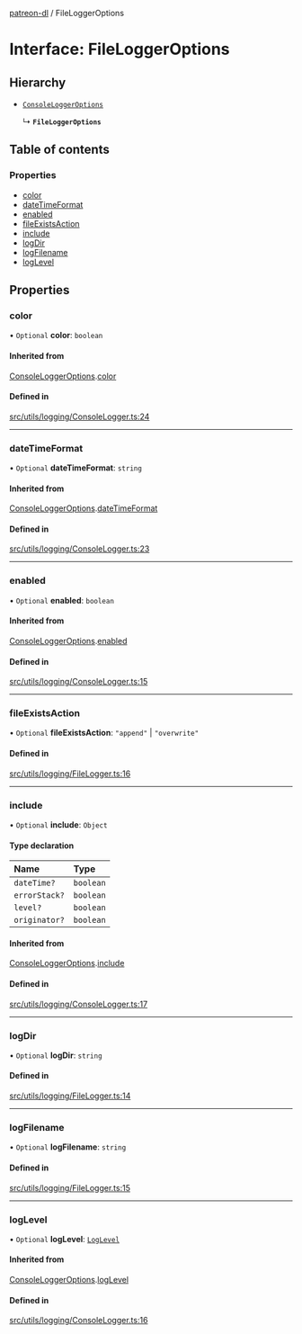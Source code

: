 [patreon-dl](../README.md) / FileLoggerOptions

# Interface: FileLoggerOptions

## Hierarchy

- [`ConsoleLoggerOptions`](ConsoleLoggerOptions.md)

  ↳ **`FileLoggerOptions`**

## Table of contents

### Properties

- [color](FileLoggerOptions.md#color)
- [dateTimeFormat](FileLoggerOptions.md#datetimeformat)
- [enabled](FileLoggerOptions.md#enabled)
- [fileExistsAction](FileLoggerOptions.md#fileexistsaction)
- [include](FileLoggerOptions.md#include)
- [logDir](FileLoggerOptions.md#logdir)
- [logFilename](FileLoggerOptions.md#logfilename)
- [logLevel](FileLoggerOptions.md#loglevel)

## Properties

### color

• `Optional` **color**: `boolean`

#### Inherited from

[ConsoleLoggerOptions](ConsoleLoggerOptions.md).[color](ConsoleLoggerOptions.md#color)

#### Defined in

[src/utils/logging/ConsoleLogger.ts:24](https://github.com/patrickkfkan/patreon-dl/blob/2e8088d/src/utils/logging/ConsoleLogger.ts#L24)

___

### dateTimeFormat

• `Optional` **dateTimeFormat**: `string`

#### Inherited from

[ConsoleLoggerOptions](ConsoleLoggerOptions.md).[dateTimeFormat](ConsoleLoggerOptions.md#datetimeformat)

#### Defined in

[src/utils/logging/ConsoleLogger.ts:23](https://github.com/patrickkfkan/patreon-dl/blob/2e8088d/src/utils/logging/ConsoleLogger.ts#L23)

___

### enabled

• `Optional` **enabled**: `boolean`

#### Inherited from

[ConsoleLoggerOptions](ConsoleLoggerOptions.md).[enabled](ConsoleLoggerOptions.md#enabled)

#### Defined in

[src/utils/logging/ConsoleLogger.ts:15](https://github.com/patrickkfkan/patreon-dl/blob/2e8088d/src/utils/logging/ConsoleLogger.ts#L15)

___

### fileExistsAction

• `Optional` **fileExistsAction**: ``"append"`` \| ``"overwrite"``

#### Defined in

[src/utils/logging/FileLogger.ts:16](https://github.com/patrickkfkan/patreon-dl/blob/2e8088d/src/utils/logging/FileLogger.ts#L16)

___

### include

• `Optional` **include**: `Object`

#### Type declaration

| Name | Type |
| :------ | :------ |
| `dateTime?` | `boolean` |
| `errorStack?` | `boolean` |
| `level?` | `boolean` |
| `originator?` | `boolean` |

#### Inherited from

[ConsoleLoggerOptions](ConsoleLoggerOptions.md).[include](ConsoleLoggerOptions.md#include)

#### Defined in

[src/utils/logging/ConsoleLogger.ts:17](https://github.com/patrickkfkan/patreon-dl/blob/2e8088d/src/utils/logging/ConsoleLogger.ts#L17)

___

### logDir

• `Optional` **logDir**: `string`

#### Defined in

[src/utils/logging/FileLogger.ts:14](https://github.com/patrickkfkan/patreon-dl/blob/2e8088d/src/utils/logging/FileLogger.ts#L14)

___

### logFilename

• `Optional` **logFilename**: `string`

#### Defined in

[src/utils/logging/FileLogger.ts:15](https://github.com/patrickkfkan/patreon-dl/blob/2e8088d/src/utils/logging/FileLogger.ts#L15)

___

### logLevel

• `Optional` **logLevel**: [`LogLevel`](../README.md#loglevel)

#### Inherited from

[ConsoleLoggerOptions](ConsoleLoggerOptions.md).[logLevel](ConsoleLoggerOptions.md#loglevel)

#### Defined in

[src/utils/logging/ConsoleLogger.ts:16](https://github.com/patrickkfkan/patreon-dl/blob/2e8088d/src/utils/logging/ConsoleLogger.ts#L16)
